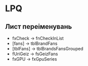 # LPQ

## Лист переіменувань
 - fxCheck -> fnCheckInList
- [fans] -> tblBrandFans
- [tblFans] -> tblBrandsFansGrouped
- fUriGeiz -> fsGeizFans
- fxGPU -> fxGpuSeries
